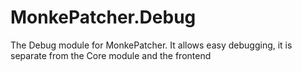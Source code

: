 # MonkePatcher.Debug
The Debug module for MonkePatcher. It allows easy debugging, it is separate from the Core module and the frontend
